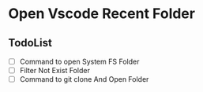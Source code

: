 # Open Vscode Recent Folder 


## TodoList

- [ ] Command to open System FS Folder
- [ ] Filter Not Exist Folder
- [ ] Command to git clone And Open Folder
